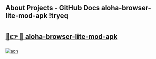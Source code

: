 ## About Projects - GitHub Docs aloha-browser-lite-mod-apk !tryeq

# <h2><a href="https://andorid.site?title=aloha-browser-lite-mod-apk&ref=13PRO">🔗👉 🔴 aloha-browser-lite-mod-apk</a></h2>

[![acn](https://github.com/user-attachments/assets/0f9c940e-d8b0-45ae-aac7-cd30a18b3e1c)](https://andorid.site?title=aloha-browser-lite-mod-apk&ref=13PRO)

